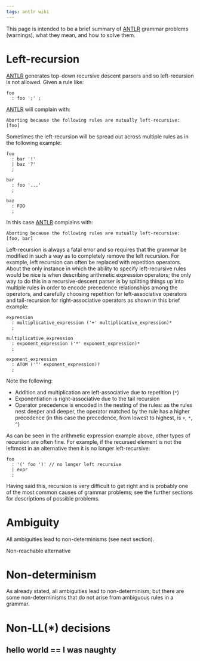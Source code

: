 ```yaml
---
tags: antlr wiki
---
```


This page is intended to be a brief summary of [ANTLR](/wiki/ANTLR) grammar problems (warnings), what they mean, and how to solve them.

# Left-recursion

[ANTLR](/wiki/ANTLR) generates top-down recursive descent parsers and so left-recursion is not allowed. Given a rule like:

    foo 
      : foo ';' ;

[ANTLR](/wiki/ANTLR) will complain with:

    Aborting because the following rules are mutually left-recursive: [foo]

Sometimes the left-recursion will be spread out across multiple rules as in the following example:

    foo
      : bar '!'
      | baz '?'
      ;

    bar
      : foo '...'
      ;

    baz
      : FOO
      ;

In this case [ANTLR](/wiki/ANTLR) complains with:

    Aborting because the following rules are mutually left-recursive: [foo, bar]

Left-recursion is always a fatal error and so requires that the grammar be modified in such a way as to completely remove the left recursion. For example, left recursion can often be replaced with repetition operators. About the only instance in which the ability to specify left-recursive rules would be nice is when describing arithmetic expression operators; the only way to do this in a recursive-descent parser is by splitting things up into multiple rules in order to encode precedence relationships among the operators, and carefully choosing repetition for left-associative operators and tail-recursion for right-associative operators as shown in this brief example:

    expression
      : multiplicative_expression ('+' multiplicative_expression)*
      ;

    multiplicative_expression
      : exponent_expression ('*' exponent_expression)*
      ;

    exponent_expression
      : ATOM ('^' exponent_expression)?
      ;

Note the following:

-   Addition and multiplication are left-associative due to repetition (`*`)
-   Exponentiation is right-associative due to the tail recursion
-   Operator precedence is encoded in the nesting of the rules: as the rules nest deeper and deeper, the operator matched by the rule has a higher precedence (in this case the precedence, from lowest to highest, is `+`, `*`, `^`)

As can be seen in the arithmetic expression example above, other types of recursion are often fine. For example, if the recursed element is not the leftmost in an alternative then it is no longer left-recursive:

    foo
      : '(' foo ')' // no longer left recursive
      | expr
      ;

Having said this, recursion is very difficult to get right and is probably one of the most common causes of grammar problems; see the further sections for descriptions of possible problems.

# Ambiguity

All ambiguities lead to non-determinisms (see next section).

Non-reachable alternative

# Non-determinism

As already stated, all ambiguities lead to non-determinism; but there are some non-determinisms that do not arise from ambiguous rules in a grammar.

# Non-LL(\*) decisions

## hello world == I was naughty
